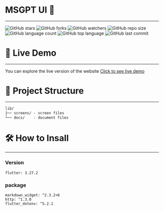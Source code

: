 # MSGPT UI 🙌
<hr>

![GitHub stars](https://img.shields.io/github/stars/msgpt/msgpt?style=social)
![GitHub forks](https://img.shields.io/github/forks/msgpt/msgpt?style=social)
![GitHub watchers](https://img.shields.io/github/watchers/msgpt/msgpt?style=social)
![GitHub repo size](https://img.shields.io/github/repo-size/msgpt/msgpt)
![GitHub language count](https://img.shields.io/github/languages/count/msgpt/msgpt)
![GitHub top language](https://img.shields.io/github/languages/top/msgpt/msgpt)
![GitHub last commit](https://img.shields.io/github/last-commit/msgpt/msgpt?color=red)


# 🎥 Live Demo
<hr>

You can explore the live version of the website <a href="">Click to see live demo</a>

# 📁 Project Structure
<hr>

```markdown
lib/
├── screens/ - screen files
└── docs/    - document files
```

# 🛠️ How to Insall 
<hr>

### Version
```commandline
flutter: 3.27.2
```

### package
```commandline
markdown_widget: ^2.3.2+6
http: ^1.3.0
flutter_dotenv: ^5.2.1
```





